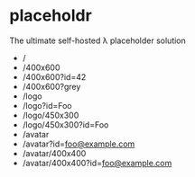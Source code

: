 # placeholdr
The ultimate self-hosted λ placeholder solution


- /
- /400x600
- /400x600?id=42
- /400x600?grey
- /logo
- /logo?id=Foo
- /logo/450x300
- /logo/450x300?id=Foo
- /avatar
- /avatar?id=foo@example.com
- /avatar/400x400
- /avatar/400x400?id=foo@example.com